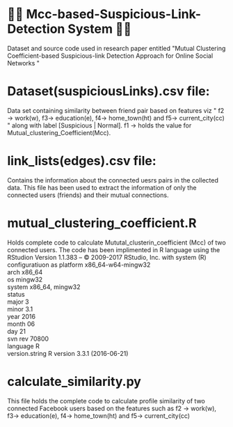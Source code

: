 # 🚨🚨 Mcc-based-Suspicious-Link-Detection System 🚨🚨
Dataset and source code used in research paper entitled "Mutual Clustering Coefficient-based Suspicious-link Detection Approach for Online Social Networks  "


# Dataset(suspiciousLinks).csv file: 
Data set containing similarity between friend pair based on features viz "  f2 -> work(w), f3-> education(e), f4-> home_town(ht) and f5-> current_city(cc) " along with label [Suspicious | Normal]. 
f1 -> holds the value for Mutual_clustering_Coefficient(Mcc).



# link_lists(edges).csv file: 
Contains the information about the connected uesrs pairs in the collected data. This file has been used to extract the information of only the connected users (friends) and their mutual connections. 

# mutual_clustering_coefficient.R 
Holds complete code to calculate Mututal_clusterin_coefficient (Mcc) of two connected users. The code has been implimented in R language using the RStudion Version 1.1.383 – © 2009-2017 RStudio, Inc. with system (R) configuratiuon as 
platform       x86_64-w64-mingw32          
arch           x86_64                      
os             mingw32                     
system         x86_64, mingw32             
status                                     
major          3                           
minor          3.1                         
year           2016                        
month          06                          
day            21                          
svn rev        70800                       
language       R                           
version.string R version 3.3.1 (2016-06-21)


# calculate_similarity.py 
This file holds the complete  code to calculate profile similarity of two connected Facebook users based on the features such as 
 f2 -> work(w), 
 f3-> education(e), 
 f4-> home_town(ht) 
 and 
 f5-> current_city(cc)

